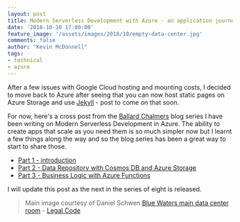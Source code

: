 ```yaml
---
layout: post
title: Modern Serverless Development with Azure - an application journey
date: '2018-10-10 17:00:00'
feature_image: '/assets/images/2018/10/empty-data-center.jpg'
comments: false
author: "Kevin McDonnell"
tags:
- technical
- azure
---
```


After a few issues with Google Cloud hosting and mounting costs, I decided to move back to Azure after seeing that you can now host static pages on Azure Storage and use [Jekyll](https://jekyllrb.com/) - post to come on that soon.

For now, here's a cross post from the [Ballard Chalmers](https://ballardchalmers.com) blog series I have been writing on Modern Serverless Development in Azure. The ability to create apps that scale as you need them is so much simpler now but I learnt a few things along the way and so the blog series has been a great way to start to share those.

- [Part 1 - introduction](https://ballardchalmers.com/2018/08/08/modern-serverless-development-part-1-an-application-journey-series/)
- [Part 2 - Data Repository with Cosmos DB and Azure Storage](https://ballardchalmers.com/2018/08/21/modern-serverless-development-part-2-data-repository-with-cosmos-db-and-azure-storage/)
- [Part 3 - Business Logic with Azure Functions](https://ballardchalmers.com/2018/09/24/modern-serverless-development-part-3-business-logic-azure-functions/)

I will update this post as the next in the series of eight is released.


> Main image courtesy of Daniel Schwen [Blue Waters main data center room](https://commons.wikimedia.org/wiki/File:Blue_Waters_main_data_center_room.jpg) - [Legal Code](https://creativecommons.org/licenses/by-sa/4.0/legalcode)
